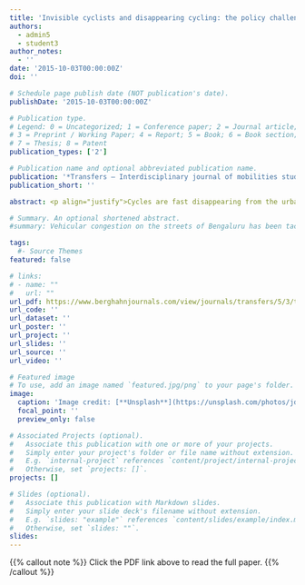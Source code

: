 ```yaml
---
title: 'Invisible cyclists and disappearing cycling: the policy challenges in India'
authors:
  - admin5
  - student3
author_notes:
  - ''
date: '2015-10-03T00:00:00Z'
doi: ''

# Schedule page publish date (NOT publication's date).
publishDate: '2015-10-03T00:00:00Z'

# Publication type.
# Legend: 0 = Uncategorized; 1 = Conference paper; 2 = Journal article;
# 3 = Preprint / Working Paper; 4 = Report; 5 = Book; 6 = Book section;
# 7 = Thesis; 8 = Patent
publication_types: ['2']

# Publication name and optional abbreviated publication name.
publication: '*Transfers – Interdisciplinary journal of mobilities studies. Volume 5(3), Winter 2015, Berghahn Journals*'
publication_short: ''

abstract: <p align="justify">Cycles are fast disappearing from the urban landscape, popular culture, and everyday life in India. The marginalization of cycling is seen in the backdrop of an emerging automobile culture linked with rising incomes, post-liberalization and skewed notions of modernity. The continued dominance of motorized modes seeks to claim a larger share of road space mirroring the social power structure. The majority of urban cyclists in India are low-income workers or school-going children. Despite the emergence of a subculture of recreational cycling among higher-income groups, everyday cycling confronts social bias and neglect in urban policies and public projects. The rhetoric of sustainability and equity in the National Urban Transport Policy 2006 and pro-cycling initiatives in “best practice” transit projects are subverted by not building adequate enabling infrastructure. This article presents an overview of contentious issues related to cycling in Indian cities by examining the politics of inclusion and exclusion in urban policies.</p>

# Summary. An optional shortened abstract.
#summary: Vehicular congestion on the streets of Bengaluru has been tackled, since the late 1990s at least, through a hybrid coalition of actors, technologies, norms, and discourses that have political consequences.

tags:
  #- Source Themes
featured: false

# links:
# - name: ""
#   url: ""
url_pdf: https://www.berghahnjournals.com/view/journals/transfers/5/3/trans050303.xml
url_code: ''
url_dataset: ''
url_poster: ''
url_project: ''
url_slides: ''
url_source: ''
url_video: ''

# Featured image
# To use, add an image named `featured.jpg/png` to your page's folder.
image:
  caption: 'Image credit: [**Unsplash**](https://unsplash.com/photos/jdD8gXaTZsc)'
  focal_point: ''
  preview_only: false

# Associated Projects (optional).
#   Associate this publication with one or more of your projects.
#   Simply enter your project's folder or file name without extension.
#   E.g. `internal-project` references `content/project/internal-project/index.md`.
#   Otherwise, set `projects: []`.
projects: []

# Slides (optional).
#   Associate this publication with Markdown slides.
#   Simply enter your slide deck's filename without extension.
#   E.g. `slides: "example"` references `content/slides/example/index.md`.
#   Otherwise, set `slides: ""`.
slides:
---
```


{{% callout note %}}
Click the PDF link above to read the full paper.
{{% /callout %}}